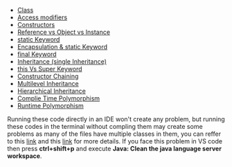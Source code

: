 - [Class](https://github.com/yadav-aman/java-reference/blob/master/oop/demoClass.java)
- [Access modifiers](https://github.com/yadav-aman/java-reference/blob/master/oop/accessModifiers.md)
- [Constructors](https://github.com/yadav-aman/java-reference/blob/master/oop/demoConstructor.java)
- [Reference vs Object vs Instance](https://github.com/yadav-aman/java-reference/blob/master/oop/demoRvOvI.java)
- [static Keyword](https://github.com/yadav-aman/java-reference/blob/master/oop/staticKeyword.java)
- [Encapsulation & static Keyword](https://github.com/yadav-aman/java-reference/blob/master/oop/demoEncapsulation.java)
- [final Keyword](https://github.com/yadav-aman/java-reference/blob/master/oop/finalKeyword.java)
- [Inheritance (single Inheritance)](https://github.com/yadav-aman/java-reference/blob/master/oop/demoInheritance.java)
- [this Vs Super Keyword](https://github.com/yadav-aman/java-reference/blob/master/opp/thisVSsuper.java)
- [Constructor Chaining](https://github.com/yadav-aman/java-reference/blob/master/opp/constructorChaining.java)
- [Multilevel Inheritance](https://github.com/yadav-aman/java-reference/blob/master/opp/demoInheritance2.java)
- [Hierarchical Inheritance](https://github.com/yadav-aman/java-reference/blob/master/opp/demoInheritance3.java)
- [Complie Time Polymorphism](https://github.com/yadav-aman/java-reference/blob/master/opp/demoPolymorphism.java)
- [Runtime Polymorphism](https://github.com/yadav-aman/java-reference/blob/master/opp/demoPolymorphism2.java)

Running these code directly in an IDE won't create any problem, 
but running these codes in the terminal without compling them may create some problems as many of the files
have multiple classes in them, you can reffer to this [link](https://stackoverflow.com/questions/55794907/cant-find-mainstring-method-in-class-tapedeck-the-main-method-is-in-the-o) 
and this [link](https://www.programmingsimplified.com/java/source-code/java-program-multiple-classes) for more details.
If you face this problem in VS code then press **ctrl+shift+p** and execute **Java: Clean the java language server workspace**.
